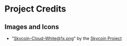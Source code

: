 # Project Credits

## Images and Icons
- "Skycoin-Cloud-White@1x.png" by the [Skycoin Project](https://www.skycoin.net)
